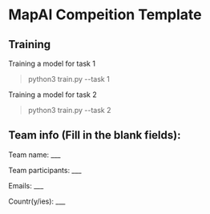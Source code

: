 # MapAI Compeition Template

## Training

Training a model for task 1
> python3 train.py --task 1

Training a model for task 2
> python3 train.py --task 2

## Team info (Fill in the blank fields):

Team name: ___

Team participants:  ___

Emails: ___

Countr(y/ies): ___